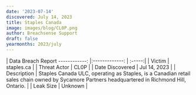 ```yaml
---
date: '2023-07-14'
discovered: July 14, 2023
title: Staples Canada
image: images/blog/CL0P.png
author: Breachsense Support
draft: false
yearmonths: 2023/july
---
```



| Data Breach Report
------------:     |:-------------:    | :-----:|
| Victim      | staples.ca      | 
| Threat Actor      | CL0P      | 
| Date Discovered      | Jul 14, 2023      | 
| Description      | Staples Canada ULC, operating as Staples, is a Canadian retail sales chain owned by Sycamore Partners headquartered in Richmond Hill, Ontario.      | 
| Leak Size      | Unknown      | 

